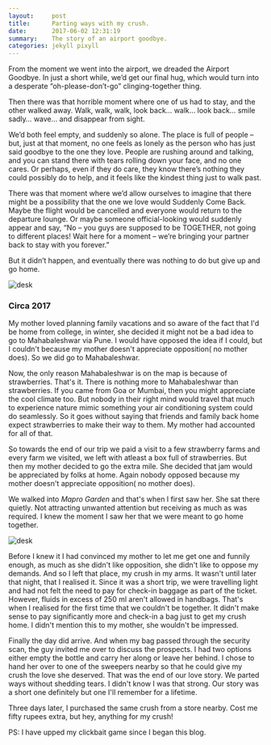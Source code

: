 ```yaml
---
layout:     post
title:      Parting ways with my crush.
date:       2017-06-02 12:31:19
summary:    The story of an airport goodbye.
categories: jekyll pixyll
---
```


From the moment we went into the airport, we dreaded the Airport Goodbye. In just a short while, we’d get our final hug, which would turn into a desperate “oh-please-don’t-go” clinging-together thing.

Then there was that horrible moment where one of us had to stay, and the other walked away. Walk, walk, walk, look back… walk… look back… smile sadly… wave… and disappear from sight.

We’d both feel empty, and suddenly so alone. The place is full of people – but, just at that moment, no one feels as lonely as the person who has just said goodbye to the one they love. People are rushing around and talking, and you can stand there with tears rolling down your face, and no one cares. Or perhaps, even if they do care, they know there’s nothing they could possibly do to help, and it feels like the kindest thing just to walk past.

There was that moment where we’d allow ourselves to imagine that there might be a possibility that the one we love would Suddenly Come Back. Maybe the flight would be cancelled and everyone would return to the departure lounge. Or maybe someone official-looking would suddenly appear and say, “No – you guys are supposed to be TOGETHER, not going to different places! Wait here for a moment – we’re bringing your partner back to stay with you forever.”

But it didn’t happen, and eventually there was nothing to do but give up and go home.


![desk](http://larryandcarla.com/wordpress/wp-content/uploads/2015/02/I-miss-you-already-watermarked.jpg)

### Circa 2017

My mother loved planning family vacations and so aware of the fact that I'd be home from college, in winter, she decided it might not be a bad idea to go to Mahabaleshwar via Pune. I would have opposed the idea if I could, but I couldn't because my mother doesn't appreciate opposition( no mother does). So we did go to Mahabaleshwar.

Now, the only reason Mahabaleshwar is on the map is because of strawberries. That's it. There is nothing more to Mahabaleshwar than strawberries. If you came from Goa or Mumbai, then you might appreciate the cool climate too. But nobody in their right mind would travel that much to experience nature mimic something your air conditioning system could do seamlessly. So it goes without saying that friends and family back home expect strawberries to make their way to them. My mother had accounted for all of that.

So towards the end of our trip we paid a visit to a few strawberry farms and every farm we visited, we left with atleast a box full of strawberries. But then my mother decided to go the extra mile. She decided that jam would be appreciated by folks at home. Again nobody opposed because my mother doesn't appreciate opposition( no mother does).

We walked into _Mapro Garden_ and that's when I first saw her. She sat there quietly. Not attracting unwanted attention but receiving as much as was required. I knew the moment I saw her that we were meant to go home together.

![desk](http://www.hindmarkets.in/media/catalog/product/cache/12/image/600x600/9df78eab33525d08d6e5fb8d27136e95/1/9/1969_1.jpg)

Before I knew it I had convinced my mother to let me get one and funnily enough, as much as she didn't like opposition, she didn't like to oppose my demands. And so I left that place, my crush in my arms. It wasn't until later that night, that I realised it. Since it was a short trip, we were travelling light and had not felt the need to pay for check-in baggage as part of the ticket. However, fluids in excess of 250 ml aren't allowed in handbags. That's when I realised for the first time that we couldn't be together. It didn't make sense to pay significantly more and check-in a bag just to get my crush home. I didn't mention this to my mother, she wouldn't be impressed.

Finally the day did arrive. And when my bag passed through the security scan, the guy invited me over to discuss the prospects. I had two options either empty the bottle and carry her along or leave her behind. I chose to hand her over to one of the sweepers nearby so that he could give my crush the love she deserved. That was the end of our love story. We parted ways without shedding tears. I didn't know I was that strong. Our story was a short one definitely but one I'll remember for a lifetime.

Three days later, I purchased the same crush from a store nearby. Cost me fifty rupees extra, but hey, anything for my crush!

PS: I have upped my clickbait game since I began this blog.

